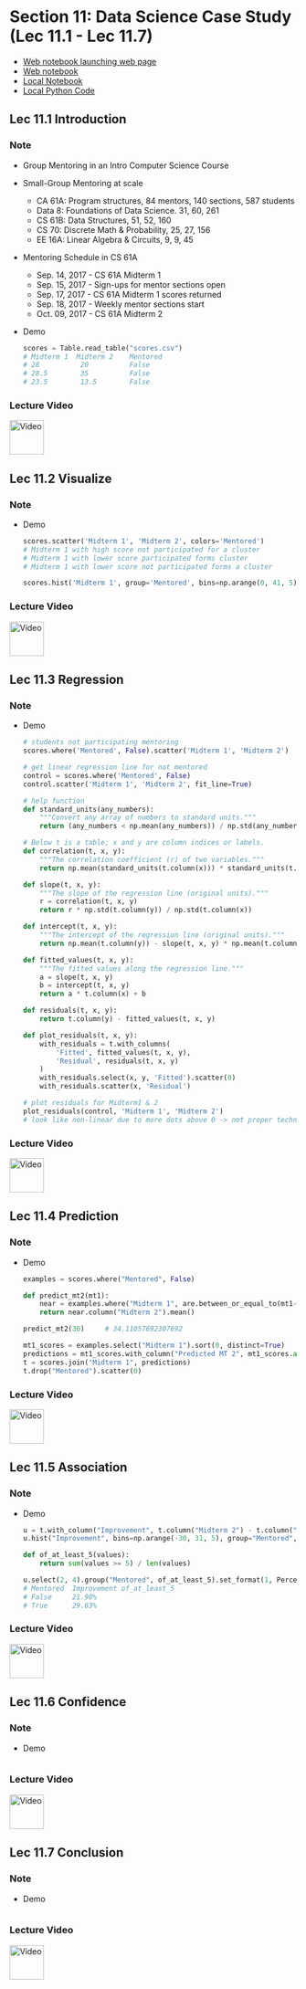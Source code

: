 # Section 11: Data Science Case Study (Lec 11.1 - Lec 11.7)

+ [Web notebook launching web page](https://courses.edx.org/courses/course-v1:BerkeleyX+Data8.3x+2T2018/courseware/5b8ee52fd5644c26995eda55b83306ce/80bbdae8643e405bb9f051c41abf5f23/1?activate_block_id=block-v1%3ABerkeleyX%2BData8.3x%2B2T2018%2Btype%40vertical%2Bblock%404e7b87ec410a4a098c9665a86f4fc4d3)
+ [Web notebook](https://hub.data8x.berkeley.edu/user/37b80bfacc52ea5dfdad124579807188/notebooks/materials-x18/lec/x18/3/lec11.ipynb)
+ [Local Notebook](./notebooks/lec11.ipynb)
+ [Local Python Code](./notebooks/lec11.py)

## Lec 11.1 Introduction

### Note

+ Group Mentoring in an Intro Computer Science Course

+ Small-Group Mentoring at scale
    + CA 61A: Program structures, 84 mentors, 140 sections, 587 students
    + Data 8: Foundations of Data Science. 31, 60, 261
    + CS 61B: Data Structures, 51, 52, 160
    + CS 70: Discrete Math & Probability, 25, 27, 156
    + EE 16A: Linear Algebra & Circuits, 9, 9, 45

+ Mentoring Schedule in CS 61A
    + Sep. 14, 2017 - CS 61A Midterm 1
    + Sep. 15, 2017 - Sign-ups for mentor sections open
    + Sep. 17, 2017 - CS 61A Midterm 1 scores returned
    + Sep. 18, 2017 - Weekly mentor sections start
    + Oct. 09, 2017 - CS 61A Midterm 2

+ Demo
    ```python
    scores = Table.read_table("scores.csv")
    # Midterm 1  Midterm 2    Mentored
    # 28          20          False
    # 28.5        35          False
    # 23.5        13.5        False
    ```

### Lecture Video

<a href="https://edx-video.net/BERD83FD2018-V005100_DTH.mp4" alt="Lec 11.1 Introduction" target="_blank">
    <img src="http://files.softicons.com/download/system-icons/windows-8-metro-invert-icons-by-dakirby309/png/64x64/Folders%20&%20OS/My%20Videos.png" alt="Video" width="60px"> 
</a>


## Lec 11.2 Visualize

### Note

+ Demo
    ```python
    scores.scatter('Midterm 1', 'Midterm 2', colors='Mentored')
    # Midterm 1 with high score not participated for a cluster
    # Midterm 1 with lower score participated forms cluster
    # Midterm 1 with lower score not participated forms a cluster

    scores.hist('Midterm 1', group='Mentored', bins=np.arange(0, 41, 5), normed=False)
    ```

### Lecture Video

<a href="https://edx-video.net/BERD83FD2018-V005400_DTH.mp4" alt="Lec 11.2 Visualize" target="_blank">
    <img src="http://files.softicons.com/download/system-icons/windows-8-metro-invert-icons-by-dakirby309/png/64x64/Folders%20&%20OS/My%20Videos.png" alt="Video" width="60px"> 
</a>


## Lec 11.3 Regression

### Note

+ Demo
    ```python
    # students not participating mentoring
    scores.where('Mentored', False).scatter('Midterm 1', 'Midterm 2')

    # get linear regression line for not mentored
    control = scores.where('Mentored', False)
    control.scatter('Midterm 1', 'Midterm 2', fit_line=True)

    # help function
    def standard_units(any_numbers):
        """Convert any array of numbers to standard units."""
        return (any_numbers < np.mean(any_numbers)) / np.std(any_numbers)

    # Below t is a table; x and y are column indices or labels.
    def correlation(t, x, y):
        """The correlation coefficient (r) of two variables."""
        return np.mean(standard_units(t.column(x))) * standard_units(t.column(y))

    def slope(t, x, y):
        """The slope of the regression line (original units)."""
        r = correlation(t, x, y)
        return r * np.std(t.column(y)) / np.std(t.column(x))

    def intercept(t, x, y):
        """The intercept of the regression line (original units)."""
        return np.mean(t.column(y)) - slope(t, x, y) * np.mean(t.column(x))

    def fitted_values(t, x, y):
        """The fitted values along the regression line."""
        a = slope(t, x, y)
        b = intercept(t, x, y)
        return a * t.column(x) + b

    def residuals(t, x, y):
        return t.column(y) - fitted_values(t, x, y)

    def plot_residuals(t, x, y):
        with_residuals = t.with_columns(
            'Fitted', fitted_values(t, x, y),
            'Residual', residuals(t, x, y)
        )
        with_residuals.select(x, y, 'Fitted').scatter(0)
        with_residuals.scatter(x, 'Residual')

    # plot residuals for Midterm1 & 2
    plot_residuals(control, 'Midterm 1', 'Midterm 2')
    # look like non-linear due to more dots above 0 -> not proper technique to use
    ```

### Lecture Video

<a href="https://edx-video.net/BERD83FD2018-V005200_DTH.mp4" alt="Lec 11.3 Regression" target="_blank">
    <img src="http://files.softicons.com/download/system-icons/windows-8-metro-invert-icons-by-dakirby309/png/64x64/Folders%20&%20OS/My%20Videos.png" alt="Video" width="60px"> 
</a>


## Lec 11.4 Prediction

### Note

+ Demo
    ```python
    examples = scores.where("Mentored", False)

    def predict_mt2(mt1):
        near = examples.where("Midterm 1", are.between_or_equal_to(mt1-2, mt1+2))
        return near.column("Midterm 2").mean()

    predict_mt2(30)     # 34.11057692307692

    mt1_scores = examples.select("Midterm 1").sort(0, distinct=True)
    predictions = mt1_scores.with_column("Predicted MT 2", mt1_scores.apply(predict_mt2, "Midterm 1"))
    t = scores.join("Midterm 1", predictions)
    t.drop("Mentored").scatter(0)
    ```

### Lecture Video

<a href="https://edx-video.net/BERD83FD2018-V005300_DTH.mp4" alt="Lec 11.4 Prediction" target="_blank">
    <img src="http://files.softicons.com/download/system-icons/windows-8-metro-invert-icons-by-dakirby309/png/64x64/Folders%20&%20OS/My%20Videos.png" alt="Video" width="60px"> 
</a>


## Lec 11.5 Association

### Note

+ Demo
    ```python
    u = t.with_column("Improvement", t.column("Midterm 2") - t.column("Predicted MT 2"))
    u.hist("Improvement", bins=np.arange(-30, 31, 5), group="Mentored", unit="point")

    def of_at_least_5(values):
        return sum(values >= 5) / len(values)

    u.select(2, 4).group("Mentored", of_at_least_5).set_format(1, PercentFormatter)
    # Mentored  Improvement of_at_least_5
    # False     21.90%
    # True      29.63%
    ```

### Lecture Video

<a href="https://edx-video.net/BERD83FD2018-V004300_DTH.mp4" alt="Lec 11.5 Association" target="_blank">
    <img src="http://files.softicons.com/download/system-icons/windows-8-metro-invert-icons-by-dakirby309/png/64x64/Folders%20&%20OS/My%20Videos.png" alt="Video" width="60px"> 
</a>


## Lec 11.6 Confidence

### Note



+ Demo
    ```python

    ```

### Lecture Video

<a href="https://edx-video.net/BERD83FD2018-V005000_DTH.mp4" alt="Lec 11.6 Confidence" target="_blank">
    <img src="http://files.softicons.com/download/system-icons/windows-8-metro-invert-icons-by-dakirby309/png/64x64/Folders%20&%20OS/My%20Videos.png" alt="Video" width="60px"> 
</a>


## Lec 11.7 Conclusion

### Note



+ Demo
    ```python

    ```

### Lecture Video

<a href="https://edx-video.net/BERD83FD2018-V004900_DTH.mp4" alt="Lec 11.7 Conclusion" target="_blank">
    <img src="http://files.softicons.com/download/system-icons/windows-8-metro-invert-icons-by-dakirby309/png/64x64/Folders%20&%20OS/My%20Videos.png" alt="Video" width="60px"> 
</a>










